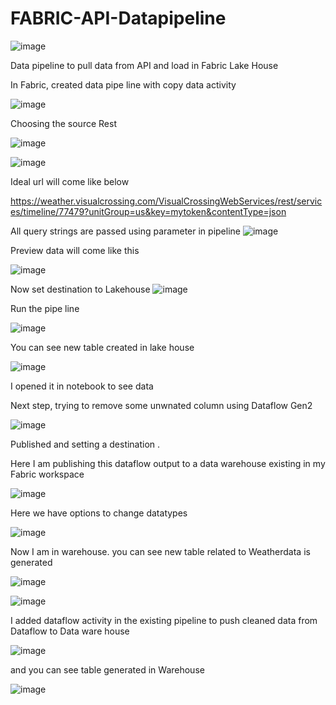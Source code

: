 # FABRIC-API-Datapipeline

![image](https://github.com/user-attachments/assets/db3b9c7f-8980-4e2e-863c-5e0772758a74)

Data pipeline to pull data from API and load in Fabric Lake House

In Fabric, created  data pipe line with copy data activity 

![image](https://github.com/user-attachments/assets/ec14d154-ee8c-4dcc-b3f5-ebb2f852ab2f)


Choosing the source Rest

![image](https://github.com/user-attachments/assets/3113c8bf-e843-4887-adfb-77ab2590539e)


![image](https://github.com/user-attachments/assets/e1b4fdeb-d6eb-4282-9e14-de42f1e2fb10)

Ideal url will come like below

https://weather.visualcrossing.com/VisualCrossingWebServices/rest/services/timeline/77479?unitGroup=us&key=mytoken&contentType=json

All query strings are passed using parameter in pipeline
![image](https://github.com/user-attachments/assets/744a4187-ffcd-41c9-8499-9ce867799bbe)


Preview data will come like this

![image](https://github.com/user-attachments/assets/88e3cfa6-b451-4c31-8fb4-fa5a6fe22362)


Now set destination to Lakehouse
![image](https://github.com/user-attachments/assets/bc4d82f1-963b-485f-90c4-2190ab20dd89)

Run the pipe line

![image](https://github.com/user-attachments/assets/7753baf3-b224-49f0-a95a-674652bb538a)

You can see new table created in lake house

![image](https://github.com/user-attachments/assets/03b13078-42a5-481e-845c-899c0d4b9419)

I opened it in notebook to see data

Next step, trying to remove some unwnated column using Dataflow Gen2

![image](https://github.com/user-attachments/assets/51492ac3-06a4-4f83-a1f7-35a688851470)

Published and setting a destination . 


Here I am publishing this dataflow output to a data warehouse existing in my Fabric workspace

![image](https://github.com/user-attachments/assets/4d58b5f3-7d0a-4e39-a398-2aa4f1bf11c3)


Here we have options to change datatypes 

![image](https://github.com/user-attachments/assets/e0599bb9-e496-4b4b-840d-cf5eebc686fd)


Now I am in warehouse. you can see new table related to Weatherdata is generated

![image](https://github.com/user-attachments/assets/cedf04a3-0ae2-4c85-8b21-4edc15726dcd)


![image](https://github.com/user-attachments/assets/0383705f-8143-4608-a2b6-a2601c1b77d2)


I added dataflow activity in the existing pipeline to push cleaned data from Dataflow to Data ware house

![image](https://github.com/user-attachments/assets/0642be36-8bd3-4002-8e09-eee661a9f3df)

and you can see table generated in Warehouse

![image](https://github.com/user-attachments/assets/121f8ade-e0bf-49c5-af2d-c0c987cc2a8f)


